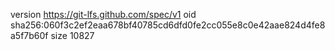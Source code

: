 version https://git-lfs.github.com/spec/v1
oid sha256:060f3c2ef2eaa678bf40785cd6dfd0fe2cc055e8c0e42aae824d4fe8a5f7b60f
size 10827
